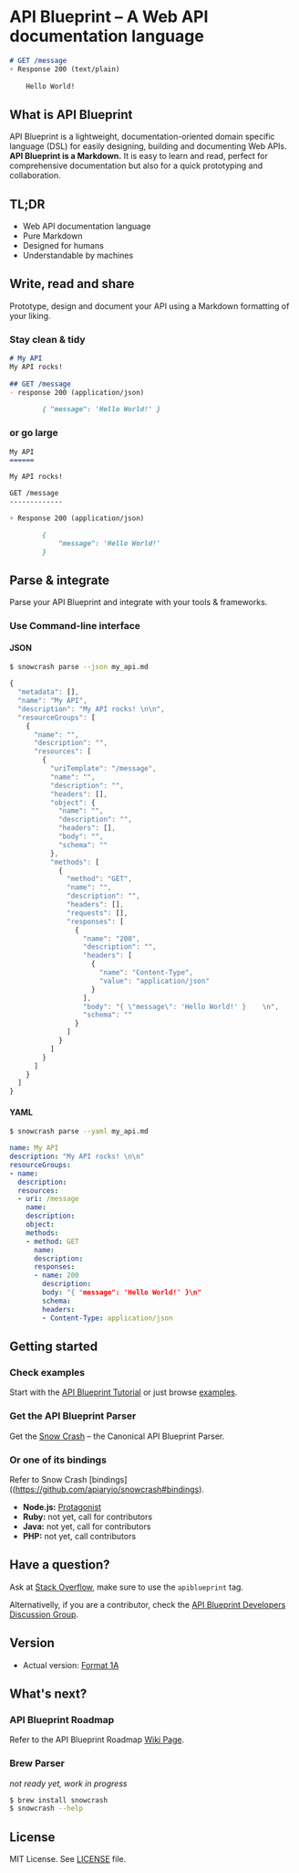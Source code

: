 # API Blueprint – A Web API documentation language

```markdown
# GET /message
+ Response 200 (text/plain)
	
    Hello World!
```

## What is API Blueprint

API Blueprint is a lightweight, documentation-oriented domain specific language (DSL) for easily designing, building and documenting Web APIs. **API Blueprint is a Markdown.** It is easy to learn and read, perfect for comprehensive documentation but also for a quick prototyping and collaboration.

## TL;DR

+ Web API documentation language
+ Pure Markdown
+ Designed for humans
+ Understandable by machines

## Write, read and share

Prototype, design and document your API using a Markdown formatting of your liking.

### Stay clean & tidy

```markdown
# My API
My API rocks! 
 
## GET /message
- response 200 (application/json)
	
		{ "message": 'Hello World!' }
```

### or go large

```markdown
My API
======

My API rocks! 

GET /message
-------------

+ Response 200 (application/json)

		{ 
			"message": 'Hello World!' 
		}
```

## Parse & integrate
Parse your API Blueprint and integrate with your tools & frameworks.

### Use Command-line interface

#### JSON

```sh
$ snowcrash parse --json my_api.md
```

```js
{
  "metadata": [],
  "name": "My API",
  "description": "My API rocks! \n\n",
  "resourceGroups": [
    {
      "name": "",
      "description": "",
      "resources": [
        {
          "uriTemplate": "/message",
          "name": "",
          "description": "",
          "headers": [],
          "object": {
            "name": "",
            "description": "",
            "headers": [],
            "body": "",
            "schema": ""
          },
          "methods": [
            {
              "method": "GET",
              "name": "",
              "description": "",
              "headers": [],
              "requests": [],
              "responses": [
                {
                  "name": "200",
                  "description": "",
                  "headers": [
                    {
                      "name": "Content-Type",
                      "value": "application/json"
                    }
                  ],
                  "body": "{ \"message\": 'Hello World!' }    \n",
                  "schema": ""
                }
              ]
            }
          ]
        }
      ]
    }
  ]
}
```

#### YAML

```sh
$ snowcrash parse --yaml my_api.md
```

```yaml
name: My API
description: "My API rocks! \n\n"
resourceGroups:
- name:
  description:
  resources:
  - uri: /message
    name:
    description:
    object:
    methods:
    - method: GET
      name:
      description:
      responses:
      - name: 200
        description:
        body: "{ "message": 'Hello World!' }\n"
        schema:
        headers:
        - Content-Type: application/json
```

## Getting started

### Check examples

Start with the [API Blueprint Tutorial](https://github.com/apiaryio/api-blueprint/blob/master/examples/1.%20Simplest%20API.md) or just browse [examples](https://github.com/apiaryio/api-blueprint/tree/master/examples).

### Get the API Blueprint Parser

Get the [Snow Crash](https://github.com/apiaryio/snowcrash) – the Canonical API Blueprint Parser. 

### Or one of its bindings 

Refer to Snow Crash [bindings]((https://github.com/apiaryio/snowcrash#bindings).

- **Node.js:** [Protagonist](https://github.com/apiaryio/protagonist)
- **Ruby:** not yet, call for contributors
- **Java:** not yet, call for contributors
- **PHP:** not yet, call contributors

## Have a question?
Ask at [Stack Overflow](http://stackoverflow.com/questions/ask), make sure to use the `apiblueprint` tag.

Alternativelly, if you are a contributor, check the [API Blueprint Developers Discussion Group](https://groups.google.com/forum/?fromgroups#!forum/apiblueprint-dev). 

## Version
+ Actual version: [Format 1A](https://github.com/apiaryio/api-blueprint/blob/master/APIBlueprintSpecification.md)

## What's next?

### API Blueprint Roadmap

Refer to the API Blueprint Roadmap [Wiki Page](https://github.com/apiaryio/api-blueprint/wiki/API-Blueprint-Roadmap).

### Brew Parser

_not ready yet, work in progress_

```sh
$ brew install snowcrash
$ snowcrash --help
```

## License
MIT License. See [LICENSE](https://github.com/apiaryio/api-blueprint/blob/master/LICENSE) file.
